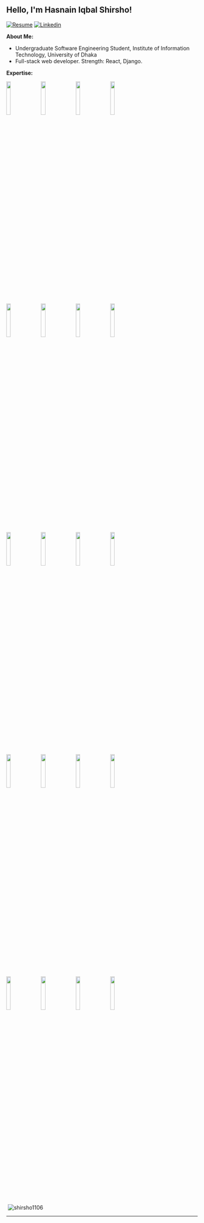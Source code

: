 ## Hello, I'm Hasnain Iqbal Shirsho!

[![Resume](https://img.shields.io/badge/-Resume-red?style=flat&logo=appveyor&logoColor=white)](https://drive.google.com/file/d/1in-mQuDM9PVkytFTg5HfPJtPuVjfC7gD/view?usp=sharing)
[![Linkedin](https://img.shields.io/badge/-LinkedIn-blue?style=flat&logo=Linkedin&logoColor=white)](https://www.linkedin.com/in/zjayers/)

**About Me:**

- Undergraduate Software Engineering Student, Institute of Information Technology, University of Dhaka
- Full-stack web developer. Strength: React, Django.

**Expertise:**

<p >
  <code><img width="15%" src="https://www.vectorlogo.zone/logos/javascript/javascript-ar21.svg"></code>
  &nbsp;&nbsp;&nbsp;<code><img width="15%" src="https://www.vectorlogo.zone/logos/reactjs/reactjs-ar21.svg"></code>
  &nbsp;&nbsp;&nbsp;<code><img width="15%" src="https://www.vectorlogo.zone/logos/angular/angular-ar21.svg"></code>
  &nbsp;&nbsp;&nbsp;<code><img width="15%" src="https://www.vectorlogo.zone/logos/typescriptlang/typescriptlang-ar21.svg"></code>
  <br/>
  <code><img width="15%" src="https://www.vectorlogo.zone/logos/python/python-ar21.svg"></code>
  &nbsp;&nbsp;&nbsp;<code><img width="15%" src="https://www.vectorlogo.zone/logos/djangoproject/djangoproject-ar21.svg"></code>
  &nbsp;&nbsp;&nbsp;<code><img width="15%" src="https://www.vectorlogo.zone/logos/nodejs/nodejs-ar21.svg"></code>
  &nbsp;&nbsp;&nbsp;<code><img width="15%" src="https://www.vectorlogo.zone/logos/expressjs/expressjs-ar21.svg"></code>
  <br/>
  <br/>
  <code><img width="15%" src="https://www.vectorlogo.zone/logos/docker/docker-ar21.svg"></code>
  &nbsp;&nbsp;&nbsp;<code><img width="15%" src="https://www.vectorlogo.zone/logos/nginx/nginx-ar21.svg"></code>
  &nbsp;&nbsp;&nbsp;<code><img width="15%" src="https://www.vectorlogo.zone/logos/minioio/minioio-ar21.svg"></code>
  &nbsp;&nbsp;&nbsp;<code><img width="15%" src="https://www.vectorlogo.zone/logos/firebase/firebase-ar21.svg"></code>
  <br />
  <code><img width="15%" src="https://www.vectorlogo.zone/logos/mongodb/mongodb-ar21.svg"></code>
  &nbsp;&nbsp;&nbsp;<code><img width="15%" src="https://www.vectorlogo.zone/logos/mysql/mysql-ar21.svg"></code>
  &nbsp;&nbsp;&nbsp;<code><img width="15%" src="https://www.vectorlogo.zone/logos/sqlite/sqlite-ar21.svg"></code>
  &nbsp;&nbsp;&nbsp;<code><img width="15%" src="https://www.vectorlogo.zone/logos/netlify/netlify-ar21.svg"></code>
  <br />
  <code><img width="15%" src="https://www.vectorlogo.zone/logos/java/java-horizontal.svg"></code>
  &nbsp;&nbsp;&nbsp;<code><img width="15%" src="https://www.vectorlogo.zone/logos/android/android-ar21.svg"></code>
  &nbsp;&nbsp;&nbsp;<code><img width="15%" src="https://www.vectorlogo.zone/logos/getpostman/getpostman-ar21.svg"></code>
  &nbsp;&nbsp;&nbsp;<code><img width="15%" src="https://www.vectorlogo.zone/logos/git-scm/git-scm-ar21.svg"></code>
  <br />
</p>

<p>&nbsp;<img align="center" src="https://github-readme-stats.vercel.app/api?username=shirsho1106&show_icons=true&locale=en" alt="shirsho1106" /></p>

---
